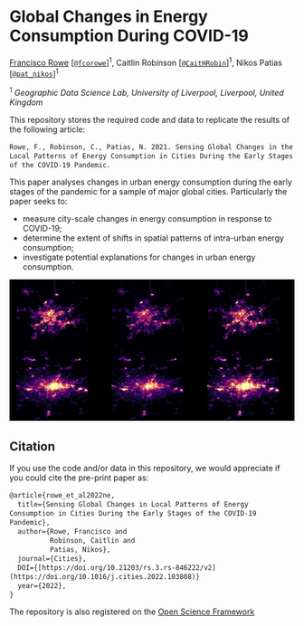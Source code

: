 # Global Changes in Energy Consumption During COVID-19

[Francisco Rowe](http://www.franciscorowe.com) [[`@fcorowe`](http://twitter.com/fcorowe)]<sup>1</sup>, Caitlin Robinson [[`@CaitHRobin`](https://twitter.com/CaitHRobin)]<sup>1</sup>, Nikos Patias [[`@pat_nikos`](https://twitter.com/pat_nikos)]<sup>1</sup>

<sup>1</sup> *Geographic Data Science Lab, University of Liverpool, Liverpool, United Kingdom*

This repository stores the required code and data to replicate the results of the following article:

```
Rowe, F., Robinson, C., Patias, N. 2021. Sensing Global Changes in the Local Patterns of Energy Consumption in Cities During the Early Stages of the COVID-19 Pandemic.
```

This paper analyses changes in urban energy consumption during the early stages of the pandemic for a sample of major global cities. Particularly the paper seeks to:
* measure city-scale changes in energy consumption in response to COVID-19;
* determine the extent of shifts in spatial patterns of intra-urban energy consumption;
* investigate potential explanations for changes in urban energy consumption.

![](figs/wuhan_singapore_dec-feb.png)

## Citation

If you use the code and/or data in this repository, we would appreciate if you could cite the pre-print paper as:

```
@article{rowe_et_al2022ne,
  title={Sensing Global Changes in Local Patterns of Energy Consumption in Cities During the Early Stages of the COVID-19 Pandemic},
  author={Rowe, Francisco and 
          Robinson, Caitlin and 
          Patias, Nikos},
  journal={Cities},
  DOI={[https://doi.org/10.21203/rs.3.rs-846222/v2](https://doi.org/10.1016/j.cities.2022.103808)}
  year={2022},
}
```

The repository is also registered on the [Open Science Framework](https://doi.org/10.17605/OSF.IO/P74QR)
